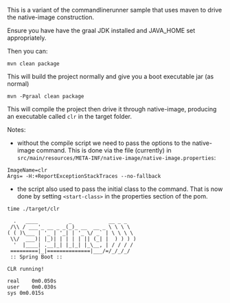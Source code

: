 This is a variant of the commandlinerunner sample that uses maven to drive the native-image construction.

Ensure you have have the graal JDK installed and JAVA_HOME set appropriately.

Then you can:

`mvn clean package`

This will build the project normally and give you a boot executable jar (as normal)

`mvn -Pgraal clean package`

This will compile the project then drive it through native-image, producing an executable called `clr` in the target folder.

Notes:
- without the compile script we need to pass the options to the native-image command. This is done via the file (currently) in `src/main/resources/META-INF/native-image/native-image.properties`:
```
ImageName=clr
Args= -H:+ReportExceptionStackTraces --no-fallback
```
- the script also used to pass the initial class to the command. That is now done by setting `<start-class>` in the properties section of the pom.



```
time ./target/clr

  .   ____          _            __ _ _
 /\\ / ___'_ __ _ _(_)_ __  __ _ \ \ \ \
( ( )\___ | '_ | '_| | '_ \/ _` | \ \ \ \
 \\/  ___)| |_)| | | | | || (_| |  ) ) ) )
  '  |____| .__|_| |_|_| |_\__, | / / / /
 =========|_|==============|___/=/_/_/_/
 :: Spring Boot ::

CLR running!

real	0m0.050s
user	0m0.030s
sys	0m0.015s
```
